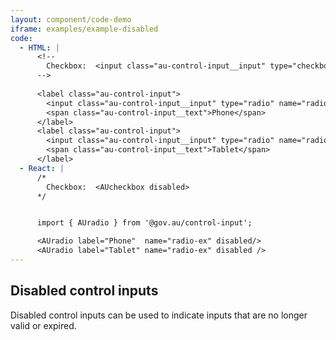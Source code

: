 ```yaml
---
layout: component/code-demo
iframe: examples/example-disabled
code:
  - HTML: |
      <!--
        Checkbox:  <input class="au-control-input__input" type="checkbox" name="checkbox-ex" disabled>
      -->
      
      <label class="au-control-input">
        <input class="au-control-input__input" type="radio" name="radio-ex" disabled>
        <span class="au-control-input__text">Phone</span>
      </label>
      <label class="au-control-input">
        <input class="au-control-input__input" type="radio" name="radio-ex" disabled>
        <span class="au-control-input__text">Tablet</span>
      </label>
  - React: |
      /*
        Checkbox:  <AUcheckbox disabled>
      */


      import { AUradio } from '@gov.au/control-input';

      <AUradio label="Phone"  name="radio-ex" disabled/>
      <AUradio label="Tablet" name="radio-ex" disabled />
---
```

## Disabled control inputs

Disabled control inputs can be used to indicate inputs that are no longer valid or expired.
